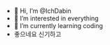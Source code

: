 - 👋 Hi, I’m @IchDabin
- 👀 I’m interested in everything
- 🌱 I’m currently learning coding
- 좋으네요 신기하고

<!---
IchDabin/IchDabin is a ✨ special ✨ repository because its `README.md` (this file) appears on your GitHub profile.
You can click the Preview link to take a look at your changes.
--->
